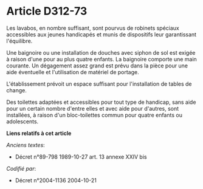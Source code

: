 # Article D312-73

Les lavabos, en nombre suffisant, sont pourvus de robinets spéciaux accessibles aux jeunes handicapés et munis de dispositifs
leur garantissant l'équilibre.

Une baignoire ou une installation de douches avec siphon de sol est exigée à raison d'une pour au plus quatre enfants. La
baignoire comporte une main courante. Un dégagement assez grand est prévu dans la pièce pour une aide éventuelle et
l'utilisation de matériel de portage.

L'établissement prévoit un espace suffisant pour l'installation de tables de change.

Des toilettes adaptées et accessibles pour tout type de handicap, sans aide pour un certain nombre d'entre elles et avec aide
pour d'autres, sont installées, à raison d'un bloc-toilettes commun pour quatre enfants ou adolescents.

**Liens relatifs à cet article**

_Anciens textes_:

  - Décret n°89-798 1989-10-27 art. 13 annexe XXIV bis

_Codifié par_:

  - Décret n°2004-1136 2004-10-21
